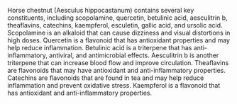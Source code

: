 Horse chestnut (Aesculus hippocastanum) contains several key constituents, including scopolamine, quercetin, betulinic acid, aesculitrin b, theaflavins, catechins, kaempferol, esculetin, gallic acid, and ursolic acid. Scopolamine is an alkaloid that can cause dizziness and visual distortions in high doses. Quercetin is a flavonoid that has antioxidant properties and may help reduce inflammation. Betulinic acid is a triterpene that has anti-inflammatory, antiviral, and antimicrobial effects. Aesculitrin b is another triterpene that can increase blood flow and improve circulation. Theaflavins are flavonoids that may have antioxidant and anti-inflammatory properties. Catechins are flavonoids that are found in tea and may help reduce inflammation and prevent oxidative stress. Kaempferol is a flavonoid that has antioxidant and anti-inflammatory properties.